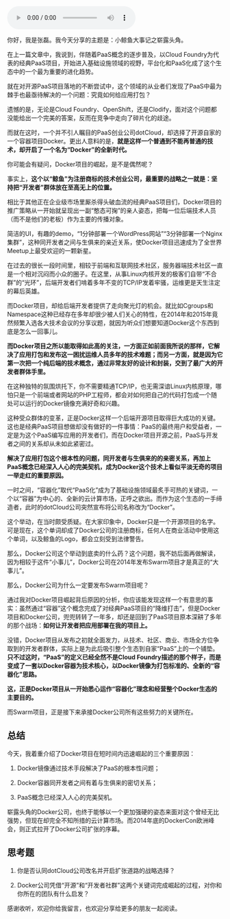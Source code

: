 <audio title="02 _ 预习篇 · 小鲸鱼大事记（二）：崭露头角" src="https://static001.geekbang.org/resource/audio/d1/e8/d102980921aaf598e72438a74dadffe8.mp3" controls="controls"></audio> 
<p>你好，我是张磊。我今天分享的主题是：小鲸鱼大事记之崭露头角。</p>
<p>在上一篇文章中，我说到，伴随着PaaS概念的逐步普及，以Cloud Foundry为代表的经典PaaS项目，开始进入基础设施领域的视野，平台化和PaaS化成了这个生态中的一个最为重要的进化趋势。</p>
<p>就在对开源PaaS项目落地的不断尝试中，这个领域的从业者们发现了PaaS中最为棘手也最亟待解决的一个问题：究竟如何给应用打包？</p>
<p>遗憾的是，无论是Cloud Foundry、OpenShift，还是Clodify，面对这个问题都没能给出一个完美的答案，反而在竞争中走向了碎片化的歧途。</p>
<p>而就在这时，一个并不引人瞩目的PaaS创业公司dotCloud，却选择了开源自家的一个容器项目Docker。更出人意料的是，<strong>就是这样一个普通到不能再普通的技术，却开启了一个名为“Docker”的全新时代。</strong></p>
<p>你可能会有疑问，Docker项目的崛起，是不是偶然呢？</p>
<p>事实上，<strong>这个以“鲸鱼”为注册商标的技术创业公司，最重要的战略之一就是：坚持把“开发者”群体放在至高无上的位置。</strong></p>
<p>相比于其他正在企业级市场里厮杀得头破血流的经典PaaS项目们，Docker项目的推广策略从一开始就呈现出一副“憨态可掬”的亲人姿态，把每一位后端技术人员（而不是他们的老板）作为主要的传播对象。</p><!-- [[[read_end]]] -->
<p>简洁的UI，有趣的demo，“1分钟部署一个WordPress网站”“3分钟部署一个Nginx集群”，这种同开发者之间与生俱来的亲近关系，使Docker项目迅速成为了全世界Meetup上最受欢迎的一颗新星。</p>
<p>在过去的很长一段时间里，相较于前端和互联网技术社区，服务器端技术社区一直是一个相对沉闷而小众的圈子。在这里，从事Linux内核开发的极客们自带“不合群”的“光环”，后端开发者们啃着多年不变的TCP/IP发着牢骚，运维更是天生注定的幕后英雄。</p>
<p>而Docker项目，却给后端开发者提供了走向聚光灯的机会。就比如Cgroups和Namespace这种已经存在多年却很少被人们关心的特性，在2014年和2015年竟然频繁入选各大技术会议的分享议题，就因为听众们想要知道Docker这个东西到底是怎么一回事儿。</p>
<p><strong>而Docker项目之所以能取得如此高的关注，一方面正如前面我所说的那样，它解决了应用打包和发布这一困扰运维人员多年的技术难题；而另一方面，就是因为它第一次把一个纯后端的技术概念，通过非常友好的设计和封装，交到了最广大的开发者群体手里。</strong></p>
<p>在这种独特的氛围烘托下，你不需要精通TCP/IP，也无需深谙Linux内核原理，哪怕只是一个前端或者网站的PHP工程师，都会对如何把自己的代码打包成一个随处可以运行的Docker镜像充满好奇和兴趣。</p>
<p>这种受众群体的变革，正是Docker这样一个后端开源项目取得巨大成功的关键。这也是经典PaaS项目想做却没有做好的一件事情：PaaS的最终用户和受益者，一定是为这个PaaS编写应用的开发者们，而在Docker项目开源之前，PaaS与开发者之间的关系却从未如此紧密过。</p>
<p><strong>解决了应用打包这个根本性的问题，同开发者与生俱来的的亲密关系，再加上PaaS概念已经深入人心的完美契机，成为Docker这个技术上看似平淡无奇的项目一举走红的重要原因。</strong></p>
<p>一时之间，“容器化”取代“PaaS化”成为了基础设施领域最炙手可热的关键词，一个以“容器”为中心的、全新的云计算市场，正呼之欲出。而作为这个生态的一手缔造者，此时的dotCloud公司突然宣布将公司名称改为“Docker”。</p>
<p>这个举动，在当时颇受质疑。在大家印象中，Docker只是一个开源项目的名字。可是现在，这个单词却成了Docker公司的注册商标，任何人在商业活动中使用这个单词，以及鲸鱼的Logo，都会立刻受到法律警告。</p>
<p>那么，Docker公司这个举动到底卖的什么药？这个问题，我不妨后面再做解读，因为相较于这件“小事儿”，Docker公司在2014年发布Swarm项目才是真正的“大事儿”。</p>
<p>那么，Docker公司为什么一定要发布Swarm项目呢？</p>
<p>通过我对Docker项目崛起背后原因的分析，你应该能发现这样一个有意思的事实：虽然通过“容器”这个概念完成了对经典PaaS项目的“降维打击”，但是Docker项目和Docker公司，兜兜转转了一年多，却还是回到了PaaS项目原本深耕了多年的那个战场：<strong>如何让开发者把应用部署在我的项目上。</strong></p>
<p>没错，Docker项目从发布之初就全面发力，从技术、社区、商业、市场全方位争取到的开发者群体，实际上是为此后吸引整个生态到自家“PaaS”上的一个铺垫。<strong>只不过这时，“PaaS”的定义已经全然不是Cloud Foundry描述的那个样子，而是变成了一套以Docker容器为技术核心，以Docker镜像为打包标准的、全新的“容器化”思路。</strong></p>
<p><strong>这，正是Docker项目从一开始悉心运作“容器化”理念和经营整个Docker生态的主要目的。</strong></p>
<p>而Swarm项目，正是接下来承接Docker公司所有这些努力的关键所在。</p>
<h2>总结</h2>
<p>今天，我着重介绍了Docker项目在短时间内迅速崛起的三个重要原因：</p>
<ol>
<li>
<p>Docker镜像通过技术手段解决了PaaS的根本性问题；</p>
</li>
<li>
<p>Docker容器同开发者之间有着与生俱来的密切关系；</p>
</li>
<li>
<p>PaaS概念已经深入人心的完美契机。</p>
</li>
</ol>
<p>崭露头角的Docker公司，也终于能够以一个更加强硬的姿态来面对这个曾经无比强势，但现在却完全不知所措的云计算市场。而2014年底的DockerCon欧洲峰会，则正式拉开了Docker公司扩张的序幕。</p>
<h2>思考题</h2>
<ol>
<li>
<p>你是否认同dotCloud公司改名并开启扩张道路的战略选择？</p>
</li>
<li>
<p>Docker公司凭借“开源”和“开发者社群”这两个关键词完成崛起的过程，对你和你所在的团队有什么启发？</p>
</li>
</ol>
<p>感谢收听，欢迎你给我留言，也欢迎分享给更多的朋友一起阅读。</p>
<p></p>

